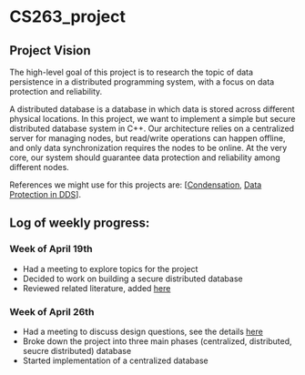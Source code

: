 # CS263_project

## Project Vision

The high-level goal of this project is to research the topic of data persistence in a distributed programming system, with a focus on data protection and reliability.

A distributed database is a database in which data is stored across different physical locations. In this project, we want to implement a simple but secure distributed database system in C++. Our architecture relies on a centralized server for managing nodes, but read/write operations can happen offline, and only data synchronization requires the nodes to be online. At the very core, our system should guarantee data protection and reliability among different nodes. 

References we might use for this projects are: \[[Condensation](https://condensationdb.com/white-paper/), [Data Protection in DDS](https://link.springer.com/chapter/10.1007/11425274_20)].


## Log of weekly progress:

### Week of April 19th
- Had a meeting to explore topics for the project
- Decided to work on building a secure distributed database 
- Reviewed related literature, added [here](https://github.com/atefehmohseni/cs263_project/blob/main/documentation/April19.md)

### Week of April 26th
- Had a meeting to discuss design questions, see the details [here](https://github.com/atefehmohseni/cs263_project/blob/main/documentation/April26.md)
- Broke down the project into three main phases (centralized, distributed, seucre distributed) database
- Started implementation of a centralized database
